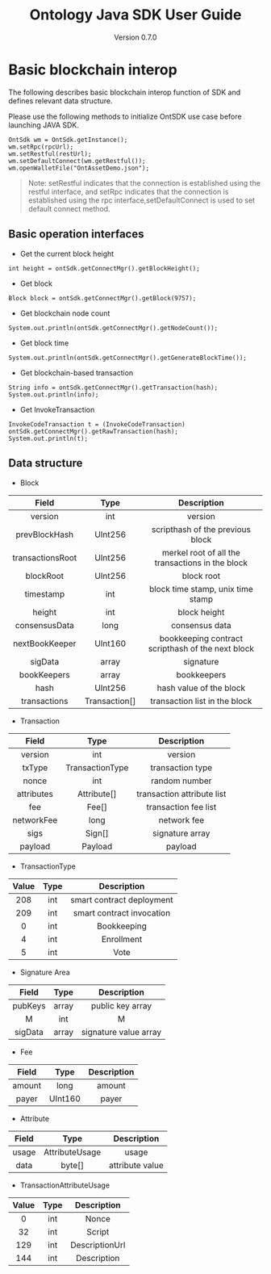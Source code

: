<h1 align="center"> Ontology Java SDK User Guide </h1>
<p align="center" class="version">Version 0.7.0 </p>

# Basic blockchain interop

The following describes basic blockchain interop function of SDK and defines relevant data structure.

Please use the following methods to initialize OntSDK use case before launching JAVA SDK.

```
OntSdk wm = OntSdk.getInstance();
wm.setRpc(rpcUrl);
wm.setRestful(restUrl);
wm.setDefaultConnect(wm.getRestful());
wm.openWalletFile("OntAssetDemo.json");
```

> Note: setRestful indicates that the connection is established using the restful interface, and setRpc indicates that the connection is established using the rpc interface,setDefaultConnect is used to set default connect method. 


## Basic operation interfaces

* Get the current block height

```
int height = ontSdk.getConnectMgr().getBlockHeight();
```

* Get block

```
Block block = ontSdk.getConnectMgr().getBlock(9757);
```

* Get blockchain node count

```
System.out.println(ontSdk.getConnectMgr().getNodeCount());
```

* Get block time

```
System.out.println(ontSdk.getConnectMgr().getGenerateBlockTime());
```

* Get blockchain-based transaction

```
String info = ontSdk.getConnectMgr().getTransaction(hash);
System.out.println(info);
```

* Get InvokeTransaction

```
InvokeCodeTransaction t = (InvokeCodeTransaction) ontSdk.getConnectMgr().getRawTransaction(hash);
System.out.println(t);
```

## Data structure

* Block

| Field     |     Type |   Description   | 
| :--------------: | :--------:| :------: |
|    version|   int|  version  |
|    prevBlockHash|   UInt256|  scripthash of the previous block|
|    transactionsRoot|   UInt256|  merkel root of all the transactions in the block|
|    blockRoot|   UInt256| block root|
|    timestamp|   int| block time stamp, unix time stamp|
|    height|   int|  block height |
|    consensusData|   long |  consensus data |
|    nextBookKeeper|   UInt160 |  bookkeeping contract scripthash of the next block |
|    sigData|   array|  signature |
|    bookKeepers|   array|  bookkeepers |
|    hash|   UInt256 |  hash value of the block |
|    transactions|   Transaction[] |  transaction list in the block |


* Transaction

| Field     |     Type |   Description   | 
| :--------------: | :--------:| :------: |
|    version|   int|  version  |
|    txType|   TransactionType|transaction type|
|    nonce|   int |  random number|
|    attributes|   Attribute[]|  transaction attribute list |
|    fee|   Fee[] |  transaction fee list |
|    networkFee|   long| network fee  |
|    sigs|   Sign[]|   signature array  |
|    payload| Payload |  payload  |




* TransactionType

| Value     |     Type |   Description   | 
| :--------------: | :--------:| :------: |
|    208|   int |  smart contract deployment |
|    209|   int | smart contract invocation |
|      0|   int |        Bookkeeping  |
|      4|   int |     Enrollment       |
|      5|   int |     Vote |

* Signature Area

| Field     |     Type |   Description   | 
| :--------------: | :--------:| :------: |
|    pubKeys|   array |  public key array|
|    M|   int | M |
|    sigData|   array | signature value array |


* Fee

| Field     |     Type |   Description   | 
| :--------------: | :--------:| :------: |
|    amount|   long|  amount|
|    payer|   UInt160 | payer |

* Attribute

| Field    |     Type |   Description   | 
| :--------------: | :--------:| :------: |
|    usage |   AttributeUsage |  usage|
|    data|   byte[] | attribute value |


* TransactionAttributeUsage

| Value     |     Type |   Description   | 
| :--------------: | :--------:| :------: |
|    0|   int|  Nonce|
|    32|   int | Script |
|    129|   int | DescriptionUrl |
|    144|   int | Description |
